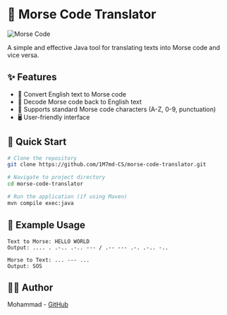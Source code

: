 # 📡 Morse Code Translator
![Morse Code](https://img.shields.io/badge/Morse-Code-blue.svg)

A simple and effective Java tool for translating texts into Morse code and vice versa.

## ✨ Features

- 🔄 Convert English text to Morse code
- 🔄 Decode Morse code back to English text
- 📝 Supports standard Morse code characters (A-Z, 0-9, punctuation)
- 🖥️ User-friendly interface

## 🚀 Quick Start

```bash
# Clone the repository
git clone https://github.com/1M7md-CS/morse-code-translator.git

# Navigate to project directory
cd morse-code-translator

# Run the application (if using Maven)
mvn compile exec:java
```

## 📝 Example Usage

```
Text to Morse: HELLO WORLD
Output: .... . .-.. .-.. --- / .-- --- .-. .-.. -..

Morse to Text: ... --- ...
Output: SOS
```

## 👨‍💻 Author

Mohammad - [GitHub](https://github.com/1M7md-CS)
